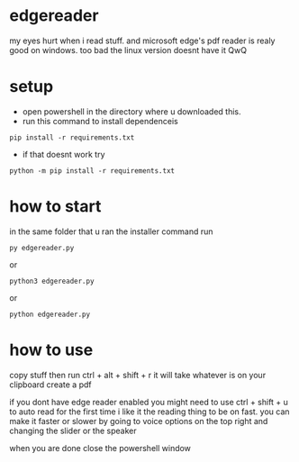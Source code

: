 # edgereader
my eyes hurt when i read stuff. and microsoft edge's pdf reader is realy good on windows. too bad the linux version doesnt have it QwQ




# setup

- open powershell in the directory where u downloaded this.
- run this command to install dependenceis
```
pip install -r requirements.txt
```
- if that doesnt work try
```
python -m pip install -r requirements.txt
```




# how to start
in the same folder that u ran the installer command run
```
py edgereader.py
```
or 
```
python3 edgereader.py
```
or 
```
python edgereader.py
```


# how to use


copy stuff
then run ctrl + alt + shift + r 
it will take whatever is on your clipboard create a pdf 

if you dont have edge reader enabled you might need to use ctrl + shift + u to auto read for the first time
i like it the reading thing to be on fast.
you can make it faster or slower by going to voice options on the top right and changing the slider or the speaker

when you are done close the powershell window

